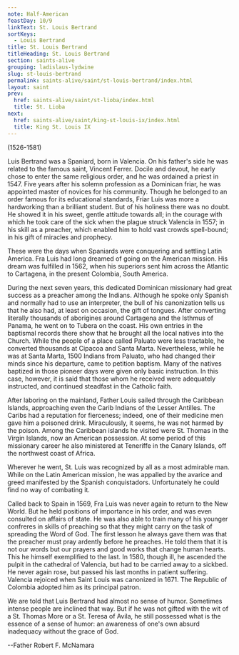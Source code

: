 ```yaml
---
note: Half-American
feastDay: 10/9
linkText: St. Louis Bertrand
sortKeys:
  - Louis Bertrand
title: St. Louis Bertrand
titleHeading: St. Louis Bertrand
section: saints-alive
grouping: ladislaus-lydwine
slug: st-louis-bertrand
permalink: saints-alive/saint/st-louis-bertrand/index.html
layout: saint
prev:
  href: saints-alive/saint/st-lioba/index.html
  title: St. Lioba
next:
  href: saints-alive/saint/king-st-louis-ix/index.html
  title: King St. Louis IX
---
```

(1526-1581)

Luis Bertrand was a Spaniard, born in Valencia. On his father's side he was related to the famous saint, Vincent Ferrer. Docile and devout, he early chose to enter the same religious order, and he was ordained a priest in 1547. Five years after his solemn profession as a Dominican friar, he was appointed master of novices for his community. Though he belonged to an order famous for its educational standards, Friar Luis was more a hardworking than a brilliant student. But of his holiness there was no doubt. He showed it in his sweet, gentle attitude towards all; in the courage with which he took care of the sick when the plague struck Valencia in 1557; in his skill as a preacher, which enabled him to hold vast crowds spell-bound; in his gift of miracles and prophecy.

These were the days when Spaniards were conquering and settling Latin America. Fra Luis had long dreamed of going on the American mission. His dream was fulfilled in 1562, when his superiors sent him across the Atlantic to Cartagena, in the present Colombia, South America.

During the next seven years, this dedicated Dominican missionary had great success as a preacher among the Indians. Although he spoke only Spanish and normally had to use an interpreter, the bull of his canonization tells us that he also had, at least on occasion, the gift of tongues. After converting literally thousands of aborigines around Cartagena and the Isthmus of Panama, he went on to Tubera on the coast. His own entries in the baptismal records there show that he brought all the local natives into the Church. While the people of a place called Paluato were less tractable, he converted thousands at Cipacoa and Santa Marta. Nevertheless, while he was at Santa Marta, 1500 Indians from Paluato, who had changed their minds since his departure, came to petition baptism. Many of the natives baptized in those pioneer days were given only basic instruction. In this case, however, it is said that those whom he received were adequately instructed, and continued steadfast in the Catholic faith.

After laboring on the mainland, Father Louis sailed through the Caribbean Islands, approaching even the Carib Indians of the Lesser Antilles. The Caribs had a reputation for fierceness; indeed, one of their medicine men gave him a poisoned drink. Miraculously, it seems, he was not harmed by the poison. Among the Caribbean islands he visited were St. Thomas in the Virgin Islands, now an American possession. At some period of this missionary career he also ministered at Teneriffe in the Canary Islands, off the northwest coast of Africa.

Wherever he went, St. Luis was recognized by all as a most admirable man. While on the Latin American mission, he was appalled by the avarice and greed manifested by the Spanish conquistadors. Unfortunately he could find no way of combating it.

Called back to Spain in 1569, Fra Luis was never again to return to the New World. But he held positions of importance in his order, and was even consulted on affairs of state. He was also able to train many of his younger confreres in skills of preaching so that they might carry on the task of spreading the Word of God. The first lesson he always gave them was that the preacher must pray ardently before he preaches. He told them that it is not our words but our prayers and good works that change human hearts. This he himself exemplified to the last. In 1580, though ill, he ascended the pulpit in the cathedral of Valencia, but had to be carried away to a sickbed. He never again rose, but passed his last months in patient suffering. Valencia rejoiced when Saint Louis was canonized in 1671. The Republic of Colombia adopted him as its principal patron.

We are told that Luis Bertrand had almost no sense of humor. Sometimes intense people are inclined that way. But if he was not gifted with the wit of a St. Thomas More or a St. Teresa of Avila, he still possessed what is the essence of a sense of humor: an awareness of one's own absurd inadequacy without the grace of God.

\--Father Robert F. McNamara